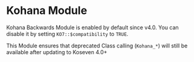 # Kohana Module

Kohana Backwards Module is enabled by default since v4.0. You can disable it by setting `KO7::$compatibility` to `TRUE`.

This Module ensures that deprecated Class calling (`Kohana_*`) will still be available after updating to Koseven 4.0+
